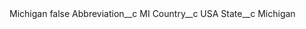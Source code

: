 <?xml version="1.0" encoding="UTF-8"?>
<CustomMetadata xmlns="http://soap.sforce.com/2006/04/metadata" xmlns:xsi="http://www.w3.org/2001/XMLSchema-instance" xmlns:xsd="http://www.w3.org/2001/XMLSchema">
    <label>Michigan</label>
    <protected>false</protected>
    <values>
        <field>Abbreviation__c</field>
        <value xsi:type="xsd:string">MI</value>
    </values>
    <values>
        <field>Country__c</field>
        <value xsi:type="xsd:string">USA</value>
    </values>
    <values>
        <field>State__c</field>
        <value xsi:type="xsd:string">Michigan</value>
    </values>
</CustomMetadata>
